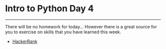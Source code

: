 # Intro to Python Day 4
--------------------
There will be no homework for today... However there is a great source for you to exercise
on skills that you have learned this week.

- [HackerRank](https://www.hackerrank.com/domains/python/py-introduction)
